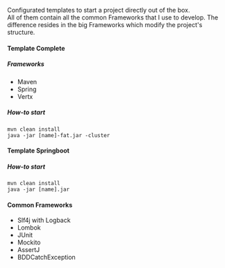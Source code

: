 Configurated templates to start a project directly out of the box.  
All of them contain all the common Frameworks that I use to develop. The difference resides in the big Frameworks which modify the project's structure.  

#### Template Complete
##### Frameworks 
* Maven
* Spring
* Vertx

##### How-to start
```  
mvn clean install  
java -jar [name]-fat.jar -cluster
```  

#### Template Springboot
##### How-to start
```  
mvn clean install
java -jar [name].jar  
```

#### Common Frameworks
* Slf4j with Logback  
* Lombok  
* JUnit
* Mockito
* AssertJ
* BDDCatchException
